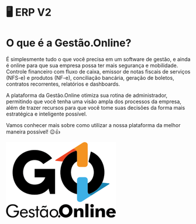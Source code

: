 # 🖥️ ERP V2

# O que é a Gestão.Online?

É simplesmente tudo o que você precisa em um software de gestão, e ainda é online para que sua empresa possa ter mais segurança e mobilidade. Controle financeiro com fluxo de caixa, emissor de notas fiscais de serviços (NFS-e) e produtos (NF-e), conciliação bancária, geração de boletos, contratos recorrentes, relatórios e dashboards.

A plataforma da Gestão.Online otimiza sua rotina de administrador, permitindo que você tenha uma visão ampla dos processos da empresa, além de trazer recursos para que você tome suas decisões da forma mais estratégica e inteligente possível.

Vamos conhecer mais sobre como utilizar a nossa plataforma da melhor maneira possível! 😉👍

![](/erp-v2/assets/logo-preto.png)

<!-- ### Soluções para o seu negócio -->